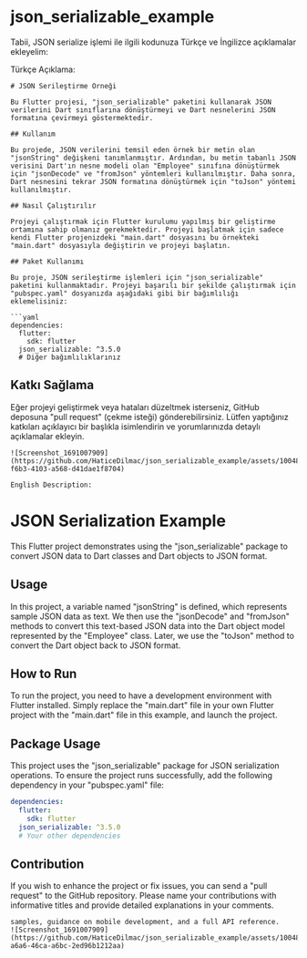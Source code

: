 # json_serializable_example

Tabii, JSON serialize işlemi ile ilgili kodunuza Türkçe ve İngilizce açıklamalar ekleyelim:

Türkçe Açıklama:
```
# JSON Serileştirme Örneği

Bu Flutter projesi, "json_serializable" paketini kullanarak JSON verilerini Dart sınıflarına dönüştürmeyi ve Dart nesnelerini JSON formatına çevirmeyi göstermektedir.

## Kullanım

Bu projede, JSON verilerini temsil eden örnek bir metin olan "jsonString" değişkeni tanımlanmıştır. Ardından, bu metin tabanlı JSON verisini Dart'ın nesne modeli olan "Employee" sınıfına dönüştürmek için "jsonDecode" ve "fromJson" yöntemleri kullanılmıştır. Daha sonra, Dart nesnesini tekrar JSON formatına dönüştürmek için "toJson" yöntemi kullanılmıştır.

## Nasıl Çalıştırılır

Projeyi çalıştırmak için Flutter kurulumu yapılmış bir geliştirme ortamına sahip olmanız gerekmektedir. Projeyi başlatmak için sadece kendi Flutter projenizdeki "main.dart" dosyasını bu örnekteki "main.dart" dosyasıyla değiştirin ve projeyi başlatın.

## Paket Kullanımı

Bu proje, JSON serileştirme işlemleri için "json_serializable" paketini kullanmaktadır. Projeyi başarılı bir şekilde çalıştırmak için "pubspec.yaml" dosyanızda aşağıdaki gibi bir bağımlılığı eklemelisiniz:

```yaml
dependencies:
  flutter:
    sdk: flutter
  json_serializable: ^3.5.0
  # Diğer bağımlılıklarınız
```

## Katkı Sağlama

Eğer projeyi geliştirmek veya hataları düzeltmek isterseniz, GitHub deposuna "pull request" (çekme isteği) gönderebilirsiniz. Lütfen yaptığınız katkıları açıklayıcı bir başlıkla isimlendirin ve yorumlarınızda detaylı açıklamalar ekleyin.

```
![Screenshot_1691007909](https://github.com/HaticeDilmac/json_serializable_example/assets/100489350/d86fbbde-f6b3-4103-a568-d41dae1f8704)

English Description:
```
# JSON Serialization Example

This Flutter project demonstrates using the "json_serializable" package to convert JSON data to Dart classes and Dart objects to JSON format.

## Usage

In this project, a variable named "jsonString" is defined, which represents sample JSON data as text. We then use the "jsonDecode" and "fromJson" methods to convert this text-based JSON data into the Dart object model represented by the "Employee" class. Later, we use the "toJson" method to convert the Dart object back to JSON format.

## How to Run

To run the project, you need to have a development environment with Flutter installed. Simply replace the "main.dart" file in your own Flutter project with the "main.dart" file in this example, and launch the project.

## Package Usage

This project uses the "json_serializable" package for JSON serialization operations. To ensure the project runs successfully, add the following dependency in your "pubspec.yaml" file:

```yaml
dependencies:
  flutter:
    sdk: flutter
  json_serializable: ^3.5.0
  # Your other dependencies
```

## Contribution

If you wish to enhance the project or fix issues, you can send a "pull request" to the GitHub repository. Please name your contributions with informative titles and provide detailed explanations in your comments.

```als,
samples, guidance on mobile development, and a full API reference.
![Screenshot_1691007909](https://github.com/HaticeDilmac/json_serializable_example/assets/100489350/49ce564f-a6a6-46ca-a6bc-2ed96b1212aa)

